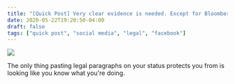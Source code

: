 ```yaml
---
title: "[Quick Post] Very clear evidence is needed. Except for Bloomberg."
date: 2020-05-22T19:20:50-04:00
draft: false
tags: ["quick post", "social media", "legal", "facebook"]
---
```


![](/images/QP-2020-05-22.png)

The only thing pasting legal paragraphs on your status protects you from is looking like you know what you're doing.
